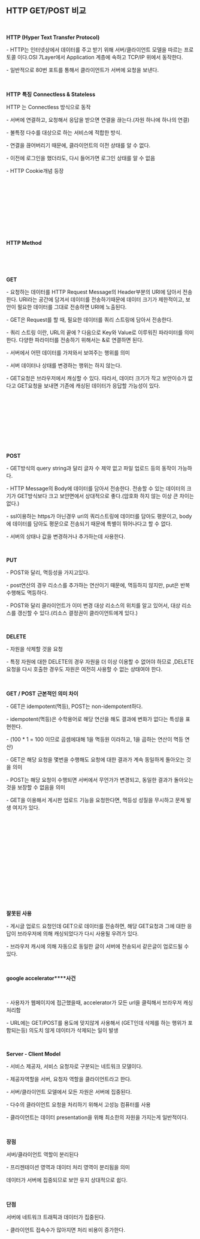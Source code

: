 ## **HTTP GET/POST** **비교**

​    

**HTTP (Hyper Text Transfer Protocol)**

\- HTTP는 인터넷상에서 데이터를 주고 받기 위해 서버/클라이언트 모델을 따르는 프로토콜 이다.OSI 7Layer에서 Application 계층에 속하고 TCP/IP 위에서 동작한다.

\- 일반적으로 80번 포트를 통해서 클라이언트가 서버에 요청을 보낸다.

​    

**HTTP** **특징** **Connectless & Stateless**

 HTTP 는 Connectless 방식으로 동작

\- 서버에 연결하고, 요청해서 응답을 받으면 연결을 끊는다.(자원 하나에 하나의 연결)

\- 불특정 다수를 대상으로 하는 서비스에 적합한 방식.

\- 연결을 끊어버리기 때문에, 클라이언트의 이전 상태를 알 수 없다.

\- 이전에 로그인을 했더라도, 다시 들어가면 로그인 상태를 알 수 없음

\- HTTP Cookie개념 등장

​    

​    

​    

​    

​    

#### **HTTP Method**

​    

​    

**GET**

\- 요청하는 데이터를 HTTP Request Message의 Header부분의 URI에 담아서 전송한다. URI라는 공간에 담겨서 데이터를 전송하기때문에 데이터 크기가 제한적이고, 보안이 필요한 데이터를 그대로 전송하면 URI에 노출된다.

\- GET은 Request를 할 때, 필요한 데이터를 쿼리 스트링에 담아서 전송한다.

\- 쿼리 스트링 이란, URL의 끝에 ? 다음으로 Key와 Value로 이루워진 파라미터를 의미한다. 다양한 파라미터를 전송하기 위해서는 &로 연결하면 된다.

\- 서버에서 어떤 데이터를 가져와서 보여주는 행위를 의미

\- 서버 데이터나 상태를 변경하는 행위는 하지 않는다.

\- GET요청은 브라우저에서 캐싱할 수 있다. 따라서, 데이터 크기가 작고 보안이슈가 없다고 GET요청을 보내면 기존에 캐싱된 데이터가 응답할 가능성이 있다.

​    

​    

​    

​    

​    

**POST**

\- GET방식의 query string과 달리 글자 수 제약 없고 파일 업로드 등의 동작이 가능하다.

\- HTTP Message의 Body에 데이터를 담아서 전송한다. 전송할 수 있는 데이터의 크기가 GET방식보다 크고 보안면에서 상대적으로 좋다.(암호화 하지 않는 이상 큰 차이는 없다.)

\- ssl이용하는 https가 아닌경우 uri의 쿼리스트링에 데이터를 담아도 평문이고, body에 데이터를 담아도 평문으로 전송되기 때문에 특별이 뛰어나다고 할 수 없다.

\- 서버의 상태나 값을 변경하거나 추가하는데 사용한다.

​    

**PUT**

\- POST와 달리, 멱등성을 가지고있다.

\- post연산의 경우 리소스를 추가하는 연산이기 때문에, 멱등하지 않지만, put은 반복 수행해도 멱등하다.

\- POST와 달리 클라이언트가 이미 변경 대상 리소스의 위치를 알고 있어서, 대상 리소스를 갱신할 수 있다.(리소스 결정권이 클라이언트에게 있다.)

​    

**DELETE**

\- 자원을 삭제할 것을 요청

\- 특정 자원에 대한 DELETE의 경우 자원을 더 이상 이용할 수 없어야 하므로 ,DELETE요청을 다시 호출한 경우도 자원은 여전히 사용할 수 없는 상태여야 한다.

​    

**GET / POST** **근본적인 의미 차이**

\- GET은 idempotent(멱등), POST는 non-idempotent하다.

\- idempotent(멱등)은 수학용어로 해당 연산을 해도 결과에 변화가 없다는 특성을 표현한다.

\- (100 * 1 = 100 이므로 곱셈에대해 1을 멱등원 이라하고, 1을 곱하는 연산이 멱등 연산)

\- GET은 해당 요청을 몇번을 수행해도 요청에 대한 결과가 계속 동일하게 돌아오는 것을 의미

\- POST는 해당 요청이 수행되면 서버에서 무언가가 변경되고, 동일한 결과가 돌아오는 것을 보장할 수 없음을 의미

\- GET을 이용해서 게시판 업로드 기능을 요청한다면, 멱등성 성질을 무시하고 문제 발생 여지가 있다.

​    

​    

​    

​    

​    

​    

​    

​    

**잘못된 사용**

\- 게시글 업로드 요청인데 GET으로 데이터를 전송하면, 해당 GET요청과 그에 대한 응답이 브라우저에 의해 캐싱되었다가 다시 사용될 우려가 있다.

\- 브라우저 캐시에 의해 자동으로 동일한 글이 서버에 전송되서 같은글이 업로드될 수 있다.

​    

**google accelerator****사건**

​    

\- 사용자가 웹페이지에 접근했을때, accelerator가 모든 url을 클릭해서 브라우저 캐싱처리함

\- URL에는 GET/POST를 용도에 맞지않게 사용해서 (GET인데 삭제를 하는 행위가 포함되는등) 의도치 않게 데이터가 삭제되는 일이 발생

​    

**Server - Client Model**

\- 서비스 제공자, 서비스 요청자로 구분되는 네트워크 모델이다.

\- 제공자역할을 서버, 요청자 역할을 클라이언트라고 한다.

\- 서버/클라이언트 모델에서 모든 자원은 서버에 집중된다.

\- 다수의 클라이언트 요청을 처리하기 위해서 고성능 컴퓨터를 사용

\- 클라이언트는 데이터 presentation을 위해 최소한의 자원을 가지는게 일반적이다.

​    

**장점**

서버/클라이언트 역할이 분리된다

\- 프리젠테이션 영역과 데이터 처리 영역이 분리됨을 의미

데이터가 서버에 집중되므로 보안 유지 상대적으로 쉽다.

​    

**단점**

서버에 네트워크 트래픽과 데이터가 집중된다.

\- 클라이언트 접속수가 많아지면 처리 비용이 증가한다.